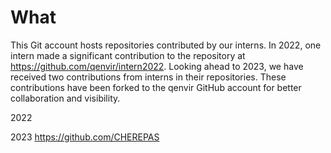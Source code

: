 # What

This Git account hosts repositories contributed by our interns. In 2022, one intern made a significant contribution to the repository at https://github.com/qenvir/intern2022. Looking ahead to 2023, we have received two contributions from interns in their repositories. These contributions have been forked to the qenvir GitHub account for better collaboration and visibility.


2022

2023
https://github.com/CHEREPAS


